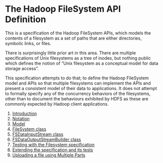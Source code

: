 

# The Hadoop FileSystem API Definition

This is a specification of the Hadoop FileSystem APIs, which models the contents of a filesystem as a set of paths that are either directories, symbolic links, or files.

There is surprisingly little prior art in this area. There are multiple specifications of Unix filesystems as a tree of inodes, but nothing public which defines the notion of “Unix filesystem as a conceptual model for data storage access”.

This specification attempts to do that; to define the Hadoop FileSystem model and APIs so that multiple filesystems can implement the APIs and present a consistent model of their data to applications. It does not attempt to formally specify any of the concurrency behaviors of the filesystems, other than to document the behaviours exhibited by HDFS as these are commonly expected by Hadoop client applications.

  1. [Introduction](introduction.html)
  2. [Notation](notation.html)
  3. [Model](model.html)
  4. [FileSystem class](filesystem.html)
  5. [FSDataInputStream class](fsdatainputstream.html)
  6. [FSDataOutputStreamBuilder class](fsdataoutputstreambuilder.html)
  7. [Testing with the Filesystem specification](testing.html)
  8. [Extending the specification and its tests](extending.html)
  9. [Uploading a file using Multiple Parts](multipartuploader.html)


